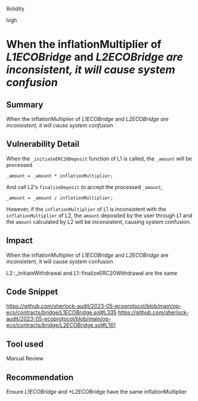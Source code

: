 8olidity

high

# When the inflationMultiplier of *L1ECOBridge* and *L2ECOBridge are inconsistent, it will cause system confusion*

## Summary
When the inflationMultiplier of *L1ECOBridge* and *L2ECOBridge are inconsistent, it will cause system confusion*
## Vulnerability Detail
When the `_initiateERC20Deposit` function of L1 is called, the `_amount` will be processed

```solidity
_amount = _amount * inflationMultiplier;
```

And call L2's `finalizeDeposit` to accept the processed `_amount`,

```solidity
_amount = _amount / inflationMultiplier;
```

However, if the `inflationMultiplier` of L1 is inconsistent with the `inflationMultiplier` of L2, the `amount` deposited by the user through L1 and the `amount` calculated by L2 will be inconsistent, causing system confusion.
## Impact
When the inflationMultiplier of *L1ECOBridge* and *L2ECOBridge* are inconsistent, it will cause system confusion



L2::_initiateWithdrawal and L1::finalizeERC20Withdrawal are the same

## Code Snippet
https://github.com/sherlock-audit/2023-05-ecoprotocol/blob/main/op-eco/contracts/bridge/L1ECOBridge.sol#L335
https://github.com/sherlock-audit/2023-05-ecoprotocol/blob/main/op-eco/contracts/bridge/L2ECOBridge.sol#L161
## Tool used

Manual Review

## Recommendation
Ensure *L1ECOBridge* and *L2ECOBridge have the same inflationMultiplier